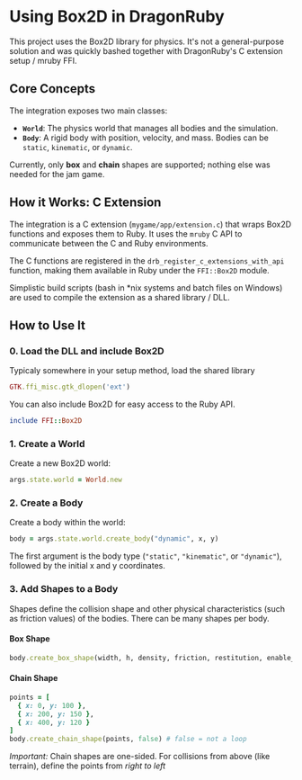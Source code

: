 # Using Box2D in DragonRuby

This project uses the Box2D library for physics. It's not a general-purpose solution and was quickly bashed together with DragonRuby's C extension setup / mruby FFI.

## Core Concepts

The integration exposes two main classes:

*   **`World`**: The physics world that manages all bodies and the simulation.
*   **`Body`**: A rigid body with position, velocity, and mass. Bodies can be `static`, `kinematic`, or `dynamic`.

Currently, only **box** and **chain** shapes are supported; nothing else was needed for the jam game.

## How it Works: C Extension

The integration is a C extension (`mygame/app/extension.c`) that wraps Box2D functions and exposes them to Ruby. It uses the `mruby` C API to communicate between the C and Ruby environments.

The C functions are registered in the `drb_register_c_extensions_with_api` function, making them available in Ruby under the `FFI::Box2D` module.

Simplistic build scripts (bash in *nix systems and batch files on Windows) are used to compile the extension as a shared library / DLL.

## How to Use It

### 0. Load the DLL and include Box2D

Typicaly somewhere in your setup method, load the shared library

```ruby
GTK.ffi_misc.gtk_dlopen('ext')
```

You can also include Box2D for easy access to the Ruby API.

```ruby
include FFI::Box2D
```

### 1. Create a World

Create a new Box2D world:

```ruby
args.state.world = World.new
```

### 2. Create a Body

Create a body within the world:

```ruby
body = args.state.world.create_body("dynamic", x, y)
```

The first argument is the body type (`"static"`, `"kinematic"`, or `"dynamic"`), followed by the initial x and y coordinates.

### 3. Add Shapes to a Body

Shapes define the collision shape and other physical characteristics (such as friction values) of the bodies. There can be many shapes per body.

#### Box Shape

```ruby
body.create_box_shape(width, h, density, friction, restitution, enable_contact_reporting)
```

#### Chain Shape

```ruby
points = [
  { x: 0, y: 100 },
  { x: 200, y: 150 },
  { x: 400, y: 120 }
]
body.create_chain_shape(points, false) # false = not a loop
```

*Important:* Chain shapes are one-sided. For collisions from above (like terrain), define the points from *right to left*
